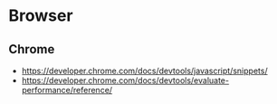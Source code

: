 # Browser

## Chrome

- https://developer.chrome.com/docs/devtools/javascript/snippets/
- https://developer.chrome.com/docs/devtools/evaluate-performance/reference/